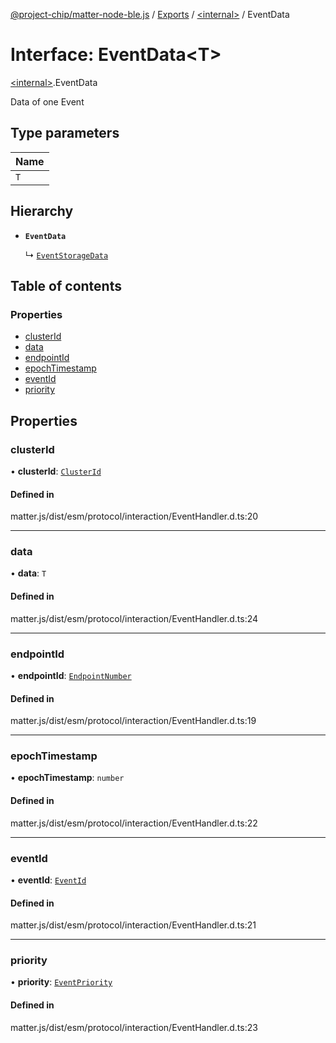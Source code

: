 [@project-chip/matter-node-ble.js](../README.md) / [Exports](../modules.md) / [\<internal\>](../modules/internal_.md) / EventData

# Interface: EventData\<T\>

[\<internal\>](../modules/internal_.md).EventData

Data of one Event

## Type parameters

| Name |
| :------ |
| `T` |

## Hierarchy

- **`EventData`**

  ↳ [`EventStorageData`](internal_.EventStorageData.md)

## Table of contents

### Properties

- [clusterId](internal_.EventData.md#clusterid)
- [data](internal_.EventData.md#data)
- [endpointId](internal_.EventData.md#endpointid)
- [epochTimestamp](internal_.EventData.md#epochtimestamp)
- [eventId](internal_.EventData.md#eventid)
- [priority](internal_.EventData.md#priority)

## Properties

### clusterId

• **clusterId**: [`ClusterId`](../modules/internal_.md#clusterid)

#### Defined in

matter.js/dist/esm/protocol/interaction/EventHandler.d.ts:20

___

### data

• **data**: `T`

#### Defined in

matter.js/dist/esm/protocol/interaction/EventHandler.d.ts:24

___

### endpointId

• **endpointId**: [`EndpointNumber`](../modules/internal_.md#endpointnumber)

#### Defined in

matter.js/dist/esm/protocol/interaction/EventHandler.d.ts:19

___

### epochTimestamp

• **epochTimestamp**: `number`

#### Defined in

matter.js/dist/esm/protocol/interaction/EventHandler.d.ts:22

___

### eventId

• **eventId**: [`EventId`](../modules/internal_.md#eventid)

#### Defined in

matter.js/dist/esm/protocol/interaction/EventHandler.d.ts:21

___

### priority

• **priority**: [`EventPriority`](../enums/internal_.EventPriority.md)

#### Defined in

matter.js/dist/esm/protocol/interaction/EventHandler.d.ts:23
